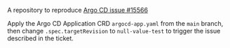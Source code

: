 A repository to reproduce [Argo CD issue #15566](https://github.com/argoproj/argo-cd/issues/15566)

Apply the Argo CD Application CRD `argocd-app.yaml` from the `main` branch,
then change `.spec.targetRevision` to `null-value-test` to trigger the issue
described in the ticket.
